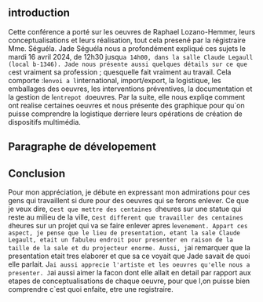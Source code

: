 ## introduction
Cette conférence a porté sur les oeuvres de Raphael Lozano-Hemmer, leurs conceptualisations et leurs réalisation, tout cela presené par la régistraire Mme. Séguéla. Jade Séguéla nous a profondément expliqué ces sujets le mardi 16 avril 2024, de 12h30 jusqu`a 14h00, dans la salle Claude Legaull (local b-1346). Jade nous présente aussi quelques détails sur ce que c`est vraiment sa profession ; quesquelle fait vraiment au travail. Cela comporte :l`envoi a l`international, import/export, la logistique, les emballages des oeuvres, les interventions préventives, la documentation et la gestion de l`entrepot d`oeuvres. Par la suite, elle nous expliqe comment ont realise certaines oeuvres et nous présente des graphique pour qu`on puisse comprendre la logistique derriere leurs opérations de création de dispositifs multimédia.  

## Paragraphe de dévelopement





## Conclusion
Pour mon appréciation, je débute en expressant mon admirations pour ces gens qui travaillent si dure pour des oeuvres qui se ferons enlever. Ce que je veux dire, c`est que mettre des centaines d`heures sur une statue qui reste au milieu de la ville, c`est different que travailler des centaines d`heures sur un projet qui va se faire enlever apres l`evenement. Appart ces aspect, je pense que le lieu de presentation, etant la sale Claude Legault, etait un fabuleu endroit pour presenter en raison de la taille de la sale et du projecteur enorme. Aussi, j`ai remarquer que la presentation etait tres elaborer et que sa ce voyait que Jade savait de quoi elle parlait. J`ai aussi apprecie l'artiste et les oeuvres qu'elle nous a presenter. J`ai aussi aimer la facon dont elle allait en detail par rapport aux etapes de conceptualisations de chaque oeuvre, pour que l,on puisse bien comprendre c`est quoi enfaite, etre une registraire.
